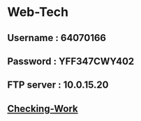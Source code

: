 # Web-Tech
## Username : 64070166
## Password : YFF347CWY402
## FTP server : 10.0.15.20
## [Checking-Work](http://10.0.15.20/it/64070166/)
